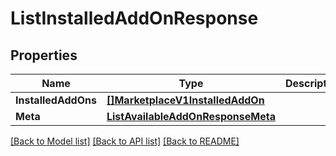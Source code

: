 # ListInstalledAddOnResponse

## Properties

Name | Type | Description | Notes
------------ | ------------- | ------------- | -------------
**InstalledAddOns** | [**[]MarketplaceV1InstalledAddOn**](MarketplaceV1InstalledAddOn.md) |  |[optional] 
**Meta** | [**ListAvailableAddOnResponseMeta**](ListAvailableAddOnResponseMeta.md) |  |[optional] 

[[Back to Model list]](../README.md#documentation-for-models) [[Back to API list]](../README.md#documentation-for-api-endpoints) [[Back to README]](../README.md)



